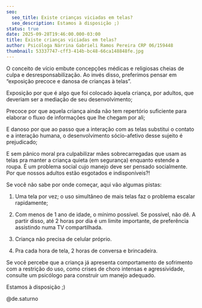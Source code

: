 ```yaml
---
seo:
  seo_title: Existe crianças viciadas em telas?
  seo_description: Estamos à disposição ;)
status: true
date: 2025-09-28T19:46:00.000-03:00
title: Existe crianças viciadas em telas?
author: Psicóloga Nárrina Gabrieli Ramos Pereira CRP 06/159448
thumbnail: 53337747-cff3-414b-bc48-66ca148848fe.jpg
---
```

O conceito de vício embute concepções médicas e religiosas cheias de culpa e desresponsabilização. Ao invés disso, preferimos pensar em “exposição precoce e danosa de crianças à telas”.

Exposição por que é algo que foi colocado àquela criança, por adultos, que deveriam ser a mediação de seu desenvolvimento;

Precoce por que aquela criança ainda não tem repertório suficiente para elaborar o fluxo de informações que lhe chegam por ali;

E danoso por que ao passo que a interação com as telas substitui o contato e a interação humana, o desenvolvimento sócio-afetivo desse sujeito é prejudicado;

E sem pânico moral pra culpabilizar mães sobrecarregadas que usam as telas pra manter a criança quieta (em segurança) enquanto estende a roupa. É um problema social cujo manejo deve ser pensado socialmente. Por que nossos adultos estão esgotados e indisponíveis?!

Se você não sabe por onde começar, aqui vão algumas pistas:



1. Uma tela por vez; o uso simultâneo de mais telas faz o problema escalar rapidamente;



2. Com menos de 1 ano de idade, o mínimo possível. Se possível, não dê. A partir disso, até 2 horas por dia é um limite importante, de preferência assistindo numa TV compartilhada.



3. Criança não precisa de celular próprio.



4. Pra cada hora de tela, 2 horas de conversa e brincadeira.

Se você percebe que a criança já apresenta comportamento de sofrimento com a restrição do uso, como crises de choro intensas e agressividade, consulte um psicólogo para construir um manejo adequado. 

Estamos à disposição ;)

@de.saturno

